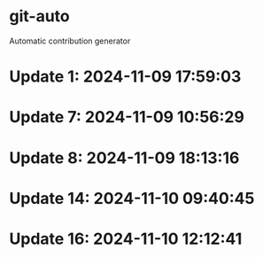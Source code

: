 # git-auto

Automatic contribution generator

# Update 1: 2024-11-09 17:59:03

# Update 7: 2024-11-09 10:56:29

# Update 8: 2024-11-09 18:13:16

# Update 14: 2024-11-10 09:40:45

# Update 16: 2024-11-10 12:12:41
